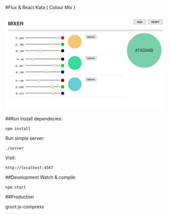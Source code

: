 #Flux & React Kata { Colour Mix }

!['kata screenshot'](src/images/mixer.png)

##Run
Install dependecies:
    
    npm install

Run simple server:
    
    ./server

Visit:

    http://localhost:4567


##Development
Watch & compile 
        
    npm start

##Production
   
   grunt js-compress

